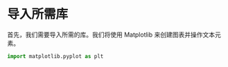 # 导入所需库

首先，我们需要导入所需的库。我们将使用 Matplotlib 来创建图表并操作文本元素。

```python
import matplotlib.pyplot as plt
```

